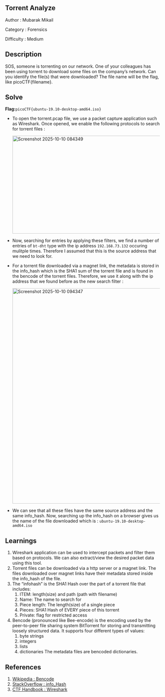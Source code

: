 ## Torrent Analyze
Author : Mubarak Mikail

Category : Forensics

Difficulty : Medium

## Description
SOS, someone is torrenting on our network.
One of your colleagues has been using torrent to download some files on the company’s network. Can you identify the file(s) that were downloaded? The file name will be the flag, like picoCTF{filename}.

## Solve
**Flag:**`picoCTF{ubuntu-19.10-desktop-amd64.iso}`

- To open the torrent.pcap file, we use a packet capture application such as Wireshark. Once opened, we enable the following protocols to search for torrent files : 

   <img width="1230" height="319" alt="Screenshot 2025-10-10 084349" src="https://github.com/user-attachments/assets/f35d4176-6f13-4f53-ac86-9d8f09e254ad" />

- Now, searching for entries by applying these filters, we find a number of entries of `bt-dht` type with the ip address `192.168.73.132` occuring mulitple times. Therefore I assumed that this is the source address that we need to look for. 
- For a torrent file downloaded via a magnet link, the metadata is stored in the info_hash which is the SHA1 sum of the torrent file and is found in the bencode of the torrent files. Therefore, we use it along with the ip address that we found before as the new search filter :
   
   <img width="1318" height="702" alt="Screenshot 2025-10-10 094347" src="https://github.com/user-attachments/assets/8009623c-527c-4eed-88ec-cfebc9818bd9" />

- We can see that all these files have the same source address and the same info_hash. Now, searching up the info_hash on a browser gives us the name of the file downloaded which is : `ubuntu-19.10-desktop-amd64.iso`

## Learnings
1. Wireshark application can be used to intercept packets and filter them based on protocols. We can also extract/view the desired packet data using this tool.
2. Torrent files can be downloaded via a http server or a magnet link. The files downloaded over magnet links have their metadata stored inside the info_hash of the file. 
3. The “infohash” is the SHA1 Hash over the part of a torrent file that includes:
   1. ITEM: length(size) and path (path with filename)
   2. Name: The name to search for
   3. Piece length: The length(size) of a single piece
   4. Pieces: SHA1 Hash of EVERY piece of this torrent
   5. Private: flag for restricted access
4. Bencode (pronounced like Bee-encode) is the encoding used by the peer-to-peer file sharing system BitTorrent for storing and transmitting loosely structured data. It supports four different types of values:
   1. byte strings
   2. integers
   3. lists
   4. dictionaries
The metadata files are bencoded dictionaries.

## References
1. [Wikipedia : Bencode](https://en.wikipedia.org/wiki/Bencode)
2. [StackOverflow : info_Hash](https://stackoverflow.com/questions/28348678/what-exactly-is-the-info-hash-in-a-torrent-file)
3. [CTF Handbook : Wireshark](https://ctf101.org/forensics/what-is-wireshark/)
